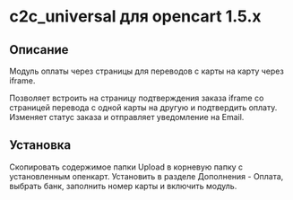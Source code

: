# c2c_universal для opencart 1.5.x

## Описание

Модуль оплаты через страницы для переводов с карты на карту через iframe.

Позволяет встроить на страницу подтверждения заказа iframe cо страницей перевода с одной карты на другую и подтвердить оплату. Изменяет статус заказа и отправляет уведомление на Email.

## Установка

Скопировать содержимое папки Upload в корневую папку с установленным опенкарт. Установить в разделе Дополнения - Оплата, выбрать банк, заполнить номер карты и включить модуль.

